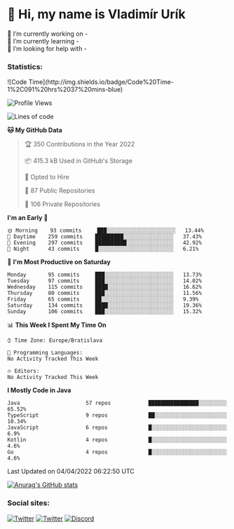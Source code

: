 <h1> 👋 Hi, my name is Vladimír Urík</h1>
<p>
 🔭 I’m currently working on -<br>
 🌱 I’m currently learning -<br>
 🤔 I’m looking for help with -<br>
</p>
<h3>Statistics:</h3>
<!--START_SECTION:waka-->
![Code Time](http://img.shields.io/badge/Code%20Time-1%2C091%20hrs%2037%20mins-blue)

![Profile Views](http://img.shields.io/badge/Profile%20Views-3-blue)

![Lines of code](https://img.shields.io/badge/From%20Hello%20World%20I%27ve%20Written-3%20Million%20lines%20of%20code-blue)

**🐱 My GitHub Data** 

> 🏆 350 Contributions in the Year 2022
 > 
> 📦 415.3 kB Used in GitHub's Storage 
 > 
> 💼 Opted to Hire
 > 
> 📜 87 Public Repositories 
 > 
> 🔑 106 Private Repositories  
 > 
**I'm an Early 🐤** 

```text
🌞 Morning    93 commits     ███░░░░░░░░░░░░░░░░░░░░░░   13.44% 
🌆 Daytime    259 commits    █████████░░░░░░░░░░░░░░░░   37.43% 
🌃 Evening    297 commits    ██████████░░░░░░░░░░░░░░░   42.92% 
🌙 Night      43 commits     █░░░░░░░░░░░░░░░░░░░░░░░░   6.21%

```
📅 **I'm Most Productive on Saturday** 

```text
Monday       95 commits     ███░░░░░░░░░░░░░░░░░░░░░░   13.73% 
Tuesday      97 commits     ███░░░░░░░░░░░░░░░░░░░░░░   14.02% 
Wednesday    115 commits    ████░░░░░░░░░░░░░░░░░░░░░   16.62% 
Thursday     80 commits     ███░░░░░░░░░░░░░░░░░░░░░░   11.56% 
Friday       65 commits     ██░░░░░░░░░░░░░░░░░░░░░░░   9.39% 
Saturday     134 commits    ████░░░░░░░░░░░░░░░░░░░░░   19.36% 
Sunday       106 commits    ███░░░░░░░░░░░░░░░░░░░░░░   15.32%

```


📊 **This Week I Spent My Time On** 

```text
⌚︎ Time Zone: Europe/Bratislava

💬 Programming Languages: 
No Activity Tracked This Week

🔥 Editors: 
No Activity Tracked This Week

```

**I Mostly Code in Java** 

```text
Java                     57 repos            ████████████████░░░░░░░░░   65.52% 
TypeScript               9 repos             ██░░░░░░░░░░░░░░░░░░░░░░░   10.34% 
JavaScript               6 repos             █░░░░░░░░░░░░░░░░░░░░░░░░   6.9% 
Kotlin                   4 repos             █░░░░░░░░░░░░░░░░░░░░░░░░   4.6% 
Go                       4 repos             █░░░░░░░░░░░░░░░░░░░░░░░░   4.6%

```



 Last Updated on 04/04/2022 06:22:50 UTC
<!--END_SECTION:waka-->

[![Anurag's GitHub stats](https://github-readme-stats.vercel.app/api?username=vladimir-urik)](https://github.com/anuraghazra/github-readme-stats)

<h3>Social sites:</h3>
<p><a href="https://twitter.com/GGGEDR" target="_blank"><img alt="Twitter" src="https://img.shields.io/badge/twitter-%231DA1F2.svg?&style=for-the-badge&logo=twitter&logoColor=white" /></a> <a href="https://www.reddit.com/user/GGGEDR" target="_blank"><img alt="Twitter" src="https://img.shields.io/badge/reddit-%23FE6262.svg?&style=for-the-badge&logo=reddit&logoColor=white" /></a> <a href="https://discord.com/users/535708984959827978" target="_blank"><img alt="Discord" src="https://img.shields.io/badge/discord-%235865f2.svg?&style=for-the-badge&logo=discord&logoColor=white" />
</p>
